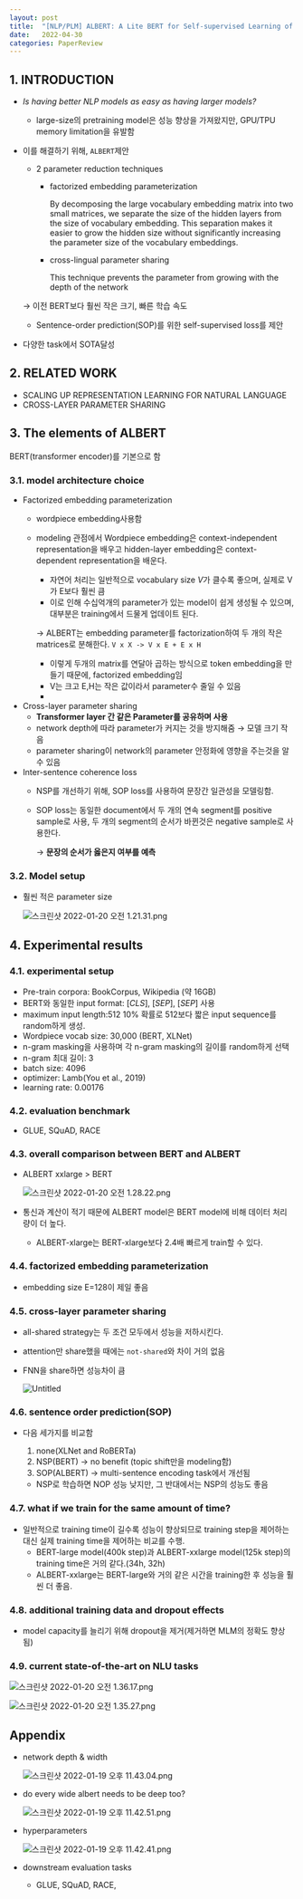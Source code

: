 ```yaml
---
layout: post
title:  "[NLP/PLM] ALBERT: A Lite BERT for Self-supervised Learning of Language Representations "
date:   2022-04-30
categories: PaperReview
---
```

## 1. INTRODUCTION

- *Is having better NLP models as easy as having larger models?*
    - large-size의 pretraining model은 성능 향상을 가져왔지만, GPU/TPU memory limitation을 유발함
- 이를 해결하기 위해, `ALBERT`제안
    - 2 parameter reduction techniques
        - factorized embedding parameterization

            By decomposing the large vocabulary embedding matrix into two small matrices, we separate the size of the hidden layers from the size of vocabulary embedding. This separation makes it easier to grow the hidden size without significantly increasing the parameter size of the vocabulary embeddings.

        - cross-lingual parameter sharing

            This technique prevents the parameter from growing with the depth of the network


    → 이전 BERT보다 훨씬 작은 크기, 빠른 학습 속도

    - Sentence-order prediction(SOP)를 위한 self-supervised loss를 제안
- 다양한  task에서 SOTA달성

## 2. RELATED WORK

- SCALING UP REPRESENTATION LEARNING FOR NATURAL LANGUAGE
- CROSS-LAYER PARAMETER SHARING

## 3. The elements of ALBERT

BERT(transformer encoder)를 기본으로 함

### 3.1. model architecture choice

- Factorized embedding parameterization
    - wordpiece embedding사용함
    - modeling 관점에서 Wordpiece embedding은 context-independent representation을 배우고 hidden-layer embedding은 context-dependent representation을 배운다.
        - 자연어 처리는 일반적으로 vocabulary size *V*가 클수록 좋으며, 실제로 V가 E보다 훨씬 큼
        - 이로 인해 수십억개의 parameter가 있는 model이 쉽게 생성될 수 있으며, 대부분은 training에서 드물게 업데이트 된다.

        → ALBERT는 embedding parameter를 factorization하여 두 개의 작은 matrices로 분해한다. `V x X -> V x E + E x H`

        - 이렇게 두개의 matrix를 연달아 곱하는 방식으로 token embedding을 만들기 때문에, factorized embedding임
        - V는 크고 E,H는 작은 값이라서 parameter수 줄일 수 있음
        -
- Cross-layer parameter sharing
    - **Transformer layer 간 같은 Parameter를 공유하며 사용**
    - network depth에 따라 parameter가 커지는 것을 방지해줌 → 모델 크기 작음
    - parameter sharing이 network의 parameter 안정화에 영향을 주는것을 알 수 있음
- Inter-sentence coherence loss
    - NSP를 개선하기 위해,  SOP loss를 사용하여 문장간 일관성을 모델링함.
    - SOP loss는 동일한 document에서 두 개의 연속 segment를 positive sample로 사용, 두 개의 segment의 순서가 바뀐것은 negative sample로 사용한다.

        → **문장의 순서가 옳은지 여부를 예측**


### 3.2. Model setup

- 훨씬 적은 parameter size

    ![스크린샷 2022-01-20 오전 1.21.31.png](https://jeonsworld.github.io/static/74659159a4a5067cdd90b187d1714fe9/78a22/table2.png)


## 4. Experimental results

### 4.1. experimental setup

- Pre-train corpora: BookCorpus, Wikipedia (약 16GB)
- BERT와 동일한 input format: [*CLS*], [*SEP*], [*SEP*] 사용
- maximum input length:512 10% 확률로 512보다 짧은 input sequence를 random하게 생성.
- Wordpiece vocab size: 30,000 (BERT, XLNet)
- n-gram masking을 사용하며 각 n-gram masking의 길이를 random하게 선택
- n-gram 최대 길이: 3
- batch size: 4096
- optimizer: Lamb(You et al., 2019)
- learning rate: 0.00176

### 4.2. evaluation benchmark

- GLUE, SQuAD, RACE

### 4.3. overall comparison between BERT and ALBERT

- ALBERT xxlarge > BERT

    ![스크린샷 2022-01-20 오전 1.28.22.png](https://i.imgur.com/ij7k6Yv.png)

- 통신과 계산이 적기 때문에 ALBERT model은 BERT model에 비해 데이터 처리량이 더 높다.
    - ALBERT-xlarge는 BERT-xlarge보다 2.4배 빠르게 train할 수 있다.

### 4.4. factorized embedding parameterization

- embedding size E=128이 제일 좋음

### 4.5. cross-layer parameter sharing

- all-shared strategy는 두 조건 모두에서 성능을 저하시킨다.

- attention만 share했을 때에는 `not-shared`와 차이 거의 없음

- FNN을 share하면 성능차이 큼

    ![Untitled](https://jeonsworld.github.io/static/cdc1de04d1689dc43ed7e58332427250/fcda8/table5.png)


### 4.6. sentence order prediction(SOP)

- 다음 세가지를 비교함

    1. none(XLNet and RoBERTa)
    2. NSP(BERT) → no benefit (topic shift만을 modeling함)
    3. SOP(ALBERT) → multi-sentence encoding task에서 개선됨

  - NSP로 학습하면 NOP 성능 낮지만, 그 반대에서는 NSP의 성능도 좋음

### 4.7. what if we train for the same amount of time?

- 일반적으로 training time이 길수록 성능이 향상되므로 training step을 제어하는 대신 실제 training time을 제어하는 비교를 수행.
    - BERT-large model(400k step)과 ALBERT-xxlarge model(125k step)의 training time은 거의 같다.(34h, 32h)
    - ALBERT-xxlarge는 BERT-large와 거의 같은 시간을 training한 후 성능을 훨씬 더 좋음.

### 4.8. additional training data and dropout effects

- model capacity를 늘리기 위해 dropout을 제거(제거하면 MLM의 정확도 향상됨)

### 4.9. current state-of-the-art on NLU tasks

![스크린샷 2022-01-20 오전 1.36.17.png](https://dos-tacos.github.io/images/lynn/191001/table13.png)

![스크린샷 2022-01-20 오전 1.35.27.png](https://dos-tacos.github.io/images/lynn/191001/table14.png)

## Appendix

- network depth & width

    ![스크린샷 2022-01-19 오후 11.43.04.png](https://dos-tacos.github.io/images/lynn/191001/table11.png)

- do every wide albert needs to be deep too?

    ![스크린샷 2022-01-19 오후 11.42.51.png](https://dos-tacos.github.io/images/lynn/191001/table12.png)

- hyperparameters

    ![스크린샷 2022-01-19 오후 11.42.41.png](https://dos-tacos.github.io/images/lynn/191001/table14.png)

- downstream evaluation tasks
    - GLUE, SQuAD, RACE,
